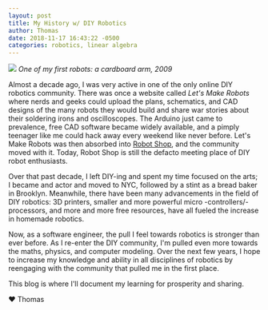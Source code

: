```yaml
---
layout: post
title: My History w/ DIY Robotics
author: Thomas
date: 2018-11-17 16:43:22 -0500
categories: robotics, linear algebra
---
```


![](https://www.robotshop.com/community/uploads/t/h/thomascountz/imported/103_1128.JPG)
*One of my first robots: a cardboard arm, 2009*

Almost a decade ago, I was very active in one of the only online DIY robotics community. There was once a website called _Let's Make Robots_ where nerds and geeks could upload the plans, schematics, and CAD designs of the many robots they would build and share war stories about their soldering irons and oscilloscopes. The Arduino just came to prevalence, free CAD software became widely available, and a pimply teenager like me could hack away every weekend like never before. Let's Make Robots was then absorbed into [Robot Shop](https://www.robotshop.com), and the community moved with it. Today, Robot Shop is still the defacto meeting place of DIY robot enthusiasts.

Over that past decade, I left DIY-ing and spent my time focused on the arts; I became and actor and moved to NYC, followed by a stint as a bread baker in Brooklyn. Meanwhile, there have been many advancements in the field of DIY robotics: 3D printers, smaller and more powerful micro -controllers/-processors, and more and more free resources, have all fueled the increase in homemade robotics. 

Now, as a software engineer, the pull I feel towards robotics is stronger than ever before. As I re-enter the DIY community, I'm pulled even more towards the maths, physics, and computer modeling. Over the next few years, I hope to increase my knowledge and ability in all disciplines of robotics by reengaging with the community that pulled me in the first place. 

This blog is where I'll document my learning for prosperity and sharing.



♥ Thomas